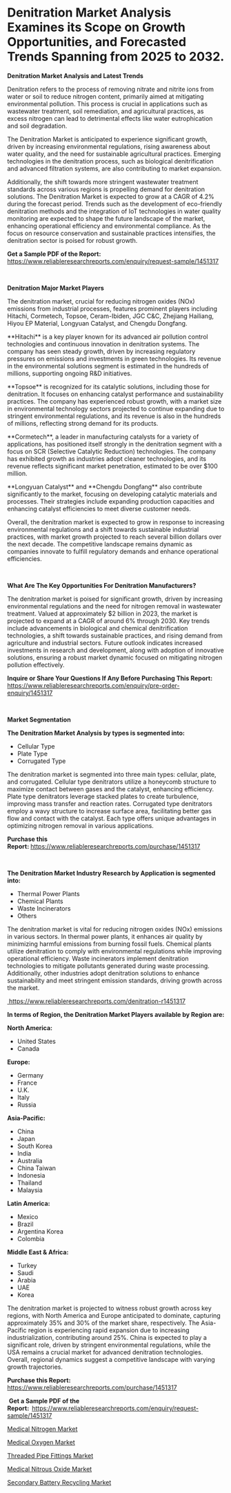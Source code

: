 <p><h1>Denitration Market Analysis Examines its Scope on Growth Opportunities, and Forecasted Trends Spanning from 2025 to 2032.</h1></p><p><strong>Denitration Market Analysis and Latest Trends</strong></p>
<p><p>Denitration refers to the process of removing nitrate and nitrite ions from water or soil to reduce nitrogen content, primarily aimed at mitigating environmental pollution. This process is crucial in applications such as wastewater treatment, soil remediation, and agricultural practices, as excess nitrogen can lead to detrimental effects like water eutrophication and soil degradation.</p><p>The Denitration Market is anticipated to experience significant growth, driven by increasing environmental regulations, rising awareness about water quality, and the need for sustainable agricultural practices. Emerging technologies in the denitration process, such as biological denitrification and advanced filtration systems, are also contributing to market expansion. </p><p>Additionally, the shift towards more stringent wastewater treatment standards across various regions is propelling demand for denitration solutions. The Denitration Market is expected to grow at a CAGR of 4.2% during the forecast period. Trends such as the development of eco-friendly denitration methods and the integration of IoT technologies in water quality monitoring are expected to shape the future landscape of the market, enhancing operational efficiency and environmental compliance. As the focus on resource conservation and sustainable practices intensifies, the denitration sector is poised for robust growth.</p></p>
<p><strong>Get a Sample PDF of the Report:&nbsp;</strong> <a href="https://www.reliableresearchreports.com/enquiry/request-sample/1451317?utm_campaign=37&utm_medium=2&utm_source=Github&utm_content=ia&utm_term=31032025&utm_id=denitration">https://www.reliableresearchreports.com/enquiry/request-sample/1451317</a></p>
<p>&nbsp;</p>
<p><strong>Denitration Major Market Players</strong></p>
<p><p>The denitration market, crucial for reducing nitrogen oxides (NOx) emissions from industrial processes, features prominent players including Hitachi, Cormetech, Topsoe, Ceram-Ibiden, JGC C&C, Zhejiang Hailiang, Hiyou EP Material, Longyuan Catalyst, and Chengdu Dongfang. </p><p>**Hitachi** is a key player known for its advanced air pollution control technologies and continuous innovation in denitration systems. The company has seen steady growth, driven by increasing regulatory pressures on emissions and investments in green technologies. Its revenue in the environmental solutions segment is estimated in the hundreds of millions, supporting ongoing R&D initiatives.</p><p>**Topsoe** is recognized for its catalytic solutions, including those for denitration. It focuses on enhancing catalyst performance and sustainability practices. The company has experienced robust growth, with a market size in environmental technology sectors projected to continue expanding due to stringent environmental regulations, and its revenue is also in the hundreds of millions, reflecting strong demand for its products.</p><p>**Cormetech**, a leader in manufacturing catalysts for a variety of applications, has positioned itself strongly in the denitration segment with a focus on SCR (Selective Catalytic Reduction) technologies. The company has exhibited growth as industries adopt cleaner technologies, and its revenue reflects significant market penetration, estimated to be over $100 million.</p><p>**Longyuan Catalyst** and **Chengdu Dongfang** also contribute significantly to the market, focusing on developing catalytic materials and processes. Their strategies include expanding production capacities and enhancing catalyst efficiencies to meet diverse customer needs.</p><p>Overall, the denitration market is expected to grow in response to increasing environmental regulations and a shift towards sustainable industrial practices, with market growth projected to reach several billion dollars over the next decade. The competitive landscape remains dynamic as companies innovate to fulfill regulatory demands and enhance operational efficiencies.</p></p>
<p>&nbsp;</p>
<p><strong>What Are The Key Opportunities For Denitration Manufacturers?</strong></p>
<p><p>The denitration market is poised for significant growth, driven by increasing environmental regulations and the need for nitrogen removal in wastewater treatment. Valued at approximately $2 billion in 2023, the market is projected to expand at a CAGR of around 6% through 2030. Key trends include advancements in biological and chemical denitrification technologies, a shift towards sustainable practices, and rising demand from agriculture and industrial sectors. Future outlook indicates increased investments in research and development, along with adoption of innovative solutions, ensuring a robust market dynamic focused on mitigating nitrogen pollution effectively.</p></p>
<p><strong>Inquire or Share Your Questions If Any Before Purchasing This Report:</strong> <a href="https://www.reliableresearchreports.com/enquiry/pre-order-enquiry/1451317?utm_campaign=37&utm_medium=2&utm_source=Github&utm_content=ia&utm_term=31032025&utm_id=denitration">https://www.reliableresearchreports.com/enquiry/pre-order-enquiry/1451317</a></p>
<p>&nbsp;</p>
<p><strong>Market Segmentation</strong></p>
<p><strong>The Denitration Market Analysis by types is segmented into:</strong></p>
<p><ul><li>Cellular Type</li><li>Plate Type</li><li>Corrugated Type</li></ul></p>
<p><p>The denitration market is segmented into three main types: cellular, plate, and corrugated. Cellular type denitrators utilize a honeycomb structure to maximize contact between gases and the catalyst, enhancing efficiency. Plate type denitrators leverage stacked plates to create turbulence, improving mass transfer and reaction rates. Corrugated type denitrators employ a wavy structure to increase surface area, facilitating better gas flow and contact with the catalyst. Each type offers unique advantages in optimizing nitrogen removal in various applications.</p></p>
<p><strong>Purchase this Report:&nbsp;</strong><a href="https://www.reliableresearchreports.com/purchase/1451317?utm_campaign=37&utm_medium=2&utm_source=Github&utm_content=ia&utm_term=31032025&utm_id=denitration">https://www.reliableresearchreports.com/purchase/1451317</a></p>
<p>&nbsp;</p>
<p><strong>The Denitration Market Industry Research by Application is segmented into:</strong></p>
<p><ul><li>Thermal Power Plants</li><li>Chemical Plants</li><li>Waste Incinerators</li><li>Others</li></ul></p>
<p><p>The denitration market is vital for reducing nitrogen oxides (NOx) emissions in various sectors. In thermal power plants, it enhances air quality by minimizing harmful emissions from burning fossil fuels. Chemical plants utilize denitration to comply with environmental regulations while improving operational efficiency. Waste incinerators implement denitration technologies to mitigate pollutants generated during waste processing. Additionally, other industries adopt denitration solutions to enhance sustainability and meet stringent emission standards, driving growth across the market.</p></p>
<p><a href="https://www.reliableresearchreports.com/denitration-r1451317?utm_campaign=37&utm_medium=2&utm_source=Github&utm_content=ia&utm_term=31032025&utm_id=denitration">&nbsp;https://www.reliableresearchreports.com/denitration-r1451317</a></p>
<p><strong>In terms of Region, the Denitration Market Players available by Region are:</strong></p>
<p>
    <p> <strong> North America: </strong>
        <ul>
            <li>United States</li>
            <li>Canada</li>
        </ul>
        </p> 
    <p> <strong> Europe: </strong>
        <ul>
            <li>Germany</li>
            <li>France</li>
            <li>U.K.</li>
            <li>Italy</li>
            <li>Russia</li>
        </ul>
        </p> 
    <p> <strong> Asia-Pacific: </strong>
        <ul>
            <li>China</li>
            <li>Japan</li>
            <li>South Korea</li>
            <li>India</li>
            <li>Australia</li>
            <li>China Taiwan</li>
            <li>Indonesia</li>
            <li>Thailand</li>
            <li>Malaysia</li>
        </ul>
        </p> 
    <p> <strong> Latin America: </strong>
        <ul>
            <li>Mexico</li>
            <li>Brazil</li>
            <li>Argentina Korea</li>
            <li>Colombia</li>
        </ul>
        </p> 
    <p> <strong> Middle East & Africa: </strong>
        <ul>
            <li>Turkey</li>
            <li>Saudi</li>
            <li>Arabia</li>
            <li>UAE</li>
            <li>Korea</li>
        </ul>
    </p>
    </p>
<p><p>The denitration market is projected to witness robust growth across key regions, with North America and Europe anticipated to dominate, capturing approximately 35% and 30% of the market share, respectively. The Asia-Pacific region is experiencing rapid expansion due to increasing industrialization, contributing around 25%. China is expected to play a significant role, driven by stringent environmental regulations, while the USA remains a crucial market for advanced denitration technologies. Overall, regional dynamics suggest a competitive landscape with varying growth trajectories.</p></p>
<p><strong>Purchase this Report: </strong><a href="https://www.reliableresearchreports.com/purchase/1451317?utm_campaign=37&utm_medium=2&utm_source=Github&utm_content=ia&utm_term=31032025&utm_id=denitration">https://www.reliableresearchreports.com/purchase/1451317</a></p>
<p>&nbsp;<strong>Get a Sample PDF of the Report:&nbsp;&nbsp;</strong><a href="https://www.reliableresearchreports.com/enquiry/request-sample/1451317?utm_campaign=37&utm_medium=2&utm_source=Github&utm_content=ia&utm_term=31032025&utm_id=denitration">https://www.reliableresearchreports.com/enquiry/request-sample/1451317</a></p>
<p><strong></strong></p>
<p><p><a href="https://github.com/molayrabeta/Market-Research-Report-List-1/blob/main/medical-nitrogen-market.md?utm_campaign=37&utm_medium=2&utm_source=Github&utm_content=ia&utm_term=31032025&utm_id=denitration">Medical Nitrogen Market</a></p><p><a href="https://github.com/koopalujale2/Market-Research-Report-List-1/blob/main/medical-oxygen-market.md?utm_campaign=37&utm_medium=2&utm_source=Github&utm_content=ia&utm_term=31032025&utm_id=denitration">Medical Oxygen Market</a></p><p><a href="https://github.com/lecaneidreks/Market-Research-Report-List-1/blob/main/threaded-pipe-fittings-market.md?utm_campaign=37&utm_medium=2&utm_source=Github&utm_content=ia&utm_term=31032025&utm_id=denitration">Threaded Pipe Fittings Market</a></p><p><a href="https://github.com/dukawashviro/Market-Research-Report-List-1/blob/main/medical-nitrous-oxide-market.md?utm_campaign=37&utm_medium=2&utm_source=Github&utm_content=ia&utm_term=31032025&utm_id=denitration">Medical Nitrous Oxide Market</a></p><p><a href="https://github.com/tineamonaya/Market-Research-Report-List-1/blob/main/secondary-battery-recycling-market.md?utm_campaign=37&utm_medium=2&utm_source=Github&utm_content=ia&utm_term=31032025&utm_id=denitration">Secondary Battery Recycling Market</a></p></p>